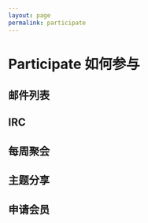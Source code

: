 ```yaml
---
layout: page
permalink: participate
---
```


# Participate 如何参与


## 邮件列表

## IRC

## 每周聚会

## 主题分享

## 申请会员
